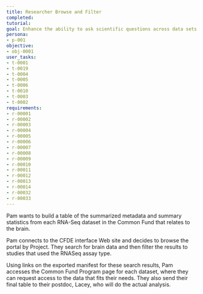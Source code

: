 ```yaml
---
title: Researcher Browse and Filter
completed:
tutorial:
goal: Enhance the ability to ask scientific questions across data sets
persona:
- p-001
objective:
- obj-0001
user_tasks:
- t-0001
- t-0019
- t-0004
- t-0005
- t-0006
- t-0010
- t-0003
- t-0002
requirements:
- r-00001
- r-00002
- r-00003
- r-00004
- r-00005
- r-00006
- r-00007
- r-00008
- r-00009
- r-00010
- r-00011
- r-00012
- r-00013
- r-00014
- r-00032
- r-00033
---
```


Pam wants to build a table of the summarized metadata and summary statistics from each RNA-Seq dataset in the Common Fund that relates to the brain.

Pam connects to the CFDE interface Web site and decides to browse the portal by Project. They search for brain data and then filter the results to studies that used the RNASeq assay type.

<!-- They then search within these results for "FCD" or "Focal Cortical Dysplasia". Their initial search with cerebral cortex identifies GTEx and HuBMAP as containing information about gene expression in the cortex. Searching with FCD identifies KidsFirst additional cohorts that included this clinical finding. -->

Using links on the exported manifest for these search results, Pam accesses the Common Fund Program page for each dataset, where they can request access to the data that fits their needs. They also send
their final table to their postdoc, Lacey, who will do the actual analysis.
